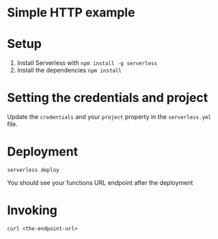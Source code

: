 # Simple HTTP example

# Setup

1. Install Serverless with `npm install -g serverless`
2. Install the dependencies `npm install`

# Setting the credentials and project

Update the `credentials` and your `project` property in the `serverless.yml` file.

# Deployment

```
serverless deploy
```

You should see your functions URL endpoint after the deployment

# Invoking

```
curl <the-endpoint-url>
```
